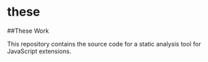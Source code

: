 # these
##These Work

This repository contains the source code for a static analysis tool for JavaScript extensions.

